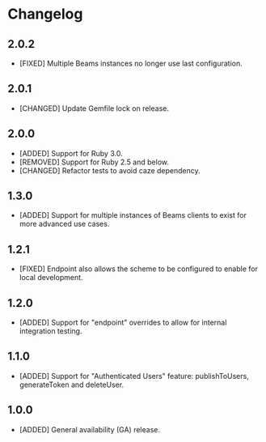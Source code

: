 # Changelog

## 2.0.2

* [FIXED] Multiple Beams instances no longer use last configuration.

## 2.0.1

* [CHANGED] Update Gemfile lock on release.

## 2.0.0

* [ADDED] Support for Ruby 3.0.
* [REMOVED] Support for Ruby 2.5 and below.
* [CHANGED] Refactor tests to avoid caze dependency.

## 1.3.0

* [ADDED] Support for multiple instances of Beams clients to exist for more advanced use cases.

## 1.2.1

* [FIXED] Endpoint also allows the scheme to be configured to enable for local development.

## 1.2.0

* [ADDED] Support for "endpoint" overrides to allow for internal integration testing.

## 1.1.0

* [ADDED] Support for "Authenticated Users" feature: publishToUsers, generateToken and deleteUser.

## 1.0.0

* [ADDED] General availability (GA) release.
